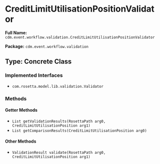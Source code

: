 # CreditLimitUtilisationPositionValidator

**Full Name:** `cdm.event.workflow.validation.CreditLimitUtilisationPositionValidator`

**Package:** `cdm.event.workflow.validation`

## Type: Concrete Class

### Implemented Interfaces

- `com.rosetta.model.lib.validation.Validator`

### Methods

#### Getter Methods

- `List getValidationResults(RosettaPath arg0, CreditLimitUtilisationPosition arg1)`
- `List getComparisonResults(CreditLimitUtilisationPosition arg0)`

#### Other Methods

- `ValidationResult validate(RosettaPath arg0, CreditLimitUtilisationPosition arg1)`

